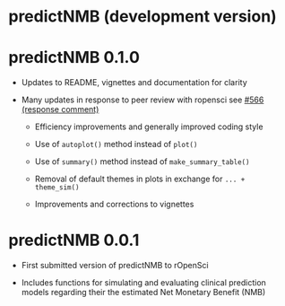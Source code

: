 # predictNMB (development version)

# predictNMB 0.1.0

* Updates to README, vignettes and documentation for clarity

* Many updates in response to peer review with ropensci see [#566 (response comment)](https://github.com/ropensci/software-review/issues/566#issuecomment-1489580791)

  * Efficiency improvements and generally improved coding style
  
  * Use of `autoplot()` method instead of `plot()`
  
  * Use of `summary()` method instead of `make_summary_table()`
  
  * Removal of default themes in plots in exchange for `... + theme_sim()`
  
  * Improvements and corrections to vignettes


# predictNMB 0.0.1

* First submitted version of predictNMB to rOpenSci

* Includes functions for simulating and evaluating clinical prediction models 
  regarding their the estimated Net Monetary Benefit (NMB)
